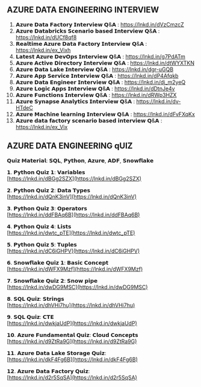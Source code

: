 ## AZURE DATA ENGINEERING INTERVIEW 
 
1. 𝗔𝘇𝘂𝗿𝗲 𝗗𝗮𝘁𝗮 𝗙𝗮𝗰𝘁𝗼𝗿𝘆 𝗜𝗻𝘁𝗲𝗿𝘃𝗶𝗲𝘄 𝗤&𝗔 : https://lnkd.in/dVzCmzcZ
1. 𝗔𝘇𝘂𝗿𝗲 𝗗𝗮𝘁𝗮𝗯𝗿𝗶𝗰𝗸𝘀 𝗦𝗰𝗲𝗻𝗮𝗿𝗶𝗼 𝗯𝗮𝘀𝗲𝗱 𝗜𝗻𝘁𝗲𝗿𝘃𝗶𝗲𝘄 𝗤&𝗔 : https://lnkd.in/dUCf8qf8
1. 𝗥𝗲𝗮𝗹𝘁𝗶𝗺𝗲 𝗔𝘇𝘂𝗿𝗲 𝗗𝗮𝘁𝗮 𝗙𝗮𝗰𝘁𝗼𝗿𝘆 𝗜𝗻𝘁𝗲𝗿𝘃𝗶𝗲𝘄 𝗤&𝗔 : https://lnkd.in/ex_Vixh
1. 𝗟𝗮𝘁𝗲𝘀𝘁 𝗔𝘇𝘂𝗿𝗲 𝗗𝗲𝘃𝗢𝗽𝘀 𝗜𝗻𝘁𝗲𝗿𝘃𝗶𝗲𝘄 𝗤&𝗔 : https://lnkd.in/g7PdATm
1. 𝗔𝘇𝘂𝗿𝗲 𝗔𝗰𝘁𝗶𝘃𝗲 𝗗𝗶𝗿𝗲𝗰𝘁𝗼𝗿𝘆 𝗜𝗻𝘁𝗲𝗿𝘃𝗶𝗲𝘄 𝗤&𝗔 : https://lnkd.in/dtWYXTKN
1. 𝗔𝘇𝘂𝗿𝗲 𝗗𝗮𝘁𝗮 𝗟𝗮𝗸𝗲 𝗜𝗻𝘁𝗲𝗿𝘃𝗶𝗲𝘄 𝗤&𝗔 : https://lnkd.in/dgr-uGQB
1. 𝗔𝘇𝘂𝗿𝗲 𝗔𝗽𝗽 𝗦𝗲𝗿𝘃𝗶𝗰𝗲 𝗜𝗻𝘁𝗲𝗿𝘃𝗶𝗲𝘄 𝗤&𝗔 : https://lnkd.in/dP4Afqkb
1. 𝗔𝘇𝘂𝗿𝗲 𝗗𝗮𝘁𝗮 𝗘𝗻𝗴𝗶𝗻𝗲𝗲𝗿 𝗜𝗻𝘁𝗲𝗿𝘃𝗶𝗲𝘄 𝗤&𝗔 : https://lnkd.in/dj_m2yeQ
1. 𝗔𝘇𝘂𝗿𝗲 𝗟𝗼𝗴𝗶𝗰 𝗔𝗽𝗽𝘀 𝗜𝗻𝘁𝗲𝗿𝘃𝗶𝗲𝘄 𝗤&𝗔 : https://lnkd.in/dDtnJe4v
1. 𝗔𝘇𝘂𝗿𝗲 𝗙𝘂𝗻𝗰𝘁𝗶𝗼𝗻𝘀 𝗜𝗻𝘁𝗲𝗿𝘃𝗶𝗲𝘄 𝗤&𝗔 : https://lnkd.in/dRWp3HZX
1. 𝗔𝘇𝘂𝗿𝗲 𝗦𝘆𝗻𝗮𝗽𝘀𝗲 𝗔𝗻𝗮𝗹𝘆𝘁𝗶𝗰𝘀 𝗜𝗻𝘁𝗲𝗿𝘃𝗶𝗲𝘄 𝗤&𝗔 : https://lnkd.in/dv-HTdeC
1. 𝗔𝘇𝘂𝗿𝗲 𝗠𝗮𝗰𝗵𝗶𝗻𝗲 𝗹𝗲𝗮𝗿𝗻𝗶𝗻𝗴 𝗜𝗻𝘁𝗲𝗿𝘃𝗶𝗲𝘄 𝗤&𝗔 : https://lnkd.in/dFvFXqKx
1. 𝗔𝘇𝘂𝗿𝗲 𝗱𝗮𝘁𝗮 𝗳𝗮𝗰𝘁𝗼𝗿𝘆 𝘀𝗰𝗲𝗻𝗮𝗿𝗶𝗼 𝗯𝗮𝘀𝗲𝗱 𝗶𝗻𝘁𝗲𝗿𝘃𝗶𝗲𝘄 𝗤&𝗔  : https://lnkd.in/ex_Vix


## AZURE DATA ENGINEERING qUIZ

𝗤𝘂𝗶𝘇 𝗠𝗮𝘁𝗲𝗿𝗶𝗮𝗹: 𝗦𝗤𝗟, 𝗣𝘆𝘁𝗵𝗼𝗻, 𝗔𝘇𝘂𝗿𝗲, 𝗔𝗗𝗙, 𝗦𝗻𝗼𝘄𝗳𝗹𝗮𝗸𝗲  
  
𝟭. 𝗣𝘆𝘁𝗵𝗼𝗻 𝗤𝘂𝗶𝘇 𝟭: 𝗩𝗮𝗿𝗶𝗮𝗯𝗹𝗲𝘀  
[https://lnkd.in/dBGg2SZX](https://lnkd.in/dBGg2SZX)  
  
𝟮. 𝗣𝘆𝘁𝗵𝗼𝗻 𝗤𝘂𝗶𝘇 𝟮: 𝗗𝗮𝘁𝗮 𝗧𝘆𝗽𝗲𝘀  
[https://lnkd.in/dQnK3inV](https://lnkd.in/dQnK3inV)  
  
𝟯. 𝗣𝘆𝘁𝗵𝗼𝗻 𝗤𝘂𝗶𝘇 𝟯: 𝗢𝗽𝗲𝗿𝗮𝘁𝗼𝗿𝘀  
[https://lnkd.in/ddFBAq6B](https://lnkd.in/ddFBAq6B)  
  
𝟰. 𝗣𝘆𝘁𝗵𝗼𝗻 𝗤𝘂𝗶𝘇 𝟰: 𝗟𝗶𝘀𝘁𝘀  
[https://lnkd.in/dwtc_pTE](https://lnkd.in/dwtc_pTE)  
  
𝟱. 𝗣𝘆𝘁𝗵𝗼𝗻 𝗤𝘂𝗶𝘇 𝟱: 𝗧𝘂𝗽𝗹𝗲𝘀  
[https://lnkd.in/dC6iGHPV](https://lnkd.in/dC6iGHPV)  
  
𝟲. 𝗦𝗻𝗼𝘄𝗳𝗹𝗮𝗸𝗲 𝗤𝘂𝗶𝘇 𝟭: 𝗕𝗮𝘀𝗶𝗰 𝗖𝗼𝗻𝗰𝗲𝗽𝘁  
[https://lnkd.in/dWFX9Mzf](https://lnkd.in/dWFX9Mzf)  
  
𝟳. 𝗦𝗻𝗼𝘄𝗳𝗹𝗮𝗸𝗲 𝗤𝘂𝗶𝘇 𝟮: 𝗦𝗻𝗼𝘄 𝗽𝗶𝗽𝗲  
[https://lnkd.in/dwDG9MSC](https://lnkd.in/dwDG9MSC)  
  
𝟴. 𝗦𝗤𝗟 𝗤𝘂𝗶𝘇: 𝗦𝘁𝗿𝗶𝗻𝗴𝘀  
[https://lnkd.in/dhVHi7hu](https://lnkd.in/dhVHi7hu)  
  
𝟵. 𝗦𝗤𝗟 𝗤𝘂𝗶𝘇: 𝗖𝗧𝗘  
[https://lnkd.in/dwkjaUdP](https://lnkd.in/dwkjaUdP)  
  
𝟭𝟬. 𝗔𝘇𝘂𝗿𝗲 𝗙𝘂𝗻𝗱𝗮𝗺𝗲𝗻𝘁𝗮𝗹 𝗤𝘂𝗶𝘇: 𝗖𝗹𝗼𝘂𝗱 𝗖𝗼𝗻𝗰𝗲𝗽𝘁𝘀  
[https://lnkd.in/d9ZtRa9G](https://lnkd.in/d9ZtRa9G)  
  
𝟭𝟭. 𝗔𝘇𝘂𝗿𝗲 𝗗𝗮𝘁𝗮 𝗟𝗮𝗸𝗲 𝗦𝘁𝗼𝗿𝗮𝗴𝗲 𝗤𝘂𝗶𝘇:  
[https://lnkd.in/dkF4Fg6B](https://lnkd.in/dkF4Fg6B)  
  
𝟭𝟮. 𝗔𝘇𝘂𝗿𝗲 𝗗𝗮𝘁𝗮 𝗙𝗮𝗰𝘁𝗼𝗿𝘆 𝗤𝘂𝗶𝘇:  
[https://lnkd.in/d2r5SqSA](https://lnkd.in/d2r5SqSA)
